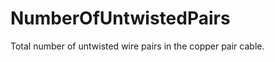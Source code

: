 NumberOfUntwistedPairs
======================

Total number of untwisted wire pairs in the copper pair cable.
